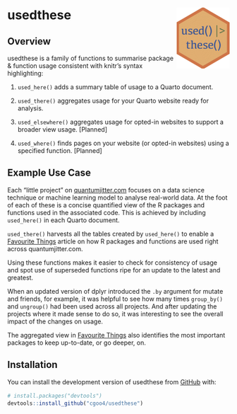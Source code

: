 
<!-- README.md is generated from README.Rmd. Please edit that file -->

# usedthese <a href="https://cgoo4.github.io/usedthese/"><img src="man/figures/logo.png" align="right" height="138" /></a>

<!-- badges: start -->
<!-- badges: end -->

## Overview

usedthese is a family of functions to summarise package & function usage
consistent with knitr’s syntax highlighting:

1.  `used_here()` adds a summary table of usage to a Quarto document.

2.  `used_there()` aggregates usage for your Quarto website ready for
    analysis.

3.  `used_elsewhere()` aggregates usage for opted-in websites to support
    a broader view usage. \[Planned\]

4.  `used_where()` finds pages on your website (or opted-in websites)
    using a specified function. \[Planned\]

## Example Use Case

Each “little project” on
[quantumjitter.com](https://www.quantumjitter.com/project/) focuses on a
data science technique or machine learning model to analyse real-world
data. At the foot of each of these is a concise quantified view of the R
packages and functions used in the associated code. This is achieved by
including `used_here()` in each Quarto document.

`used_there()` harvests all the tables created by `used_here()` to
enable a [Favourite Things](https://www.quantumjitter.com/project/box/)
article on how R packages and functions are used right across
quantumjitter.com.

Using these functions makes it easier to check for consistency of usage
and spot use of superseded functions ripe for an update to the latest
and greatest.

When an updated version of dplyr introduced the `.by` argument for
mutate and friends, for example, it was helpful to see how many times
`group_by()` and `ungroup()` had been used across all projects. And
after updating the projects where it made sense to do so, it was
interesting to see the overall impact of the changes on usage.

The aggregated view in [Favourite
Things](https://www.quantumjitter.com/project/box/) also identifies the
most important packages to keep up-to-date, or go deeper, on.

## Installation

You can install the development version of usedthese from
[GitHub](https://github.com/) with:

``` r
# install.packages("devtools")
devtools::install_github("cgoo4/usedthese")
```
